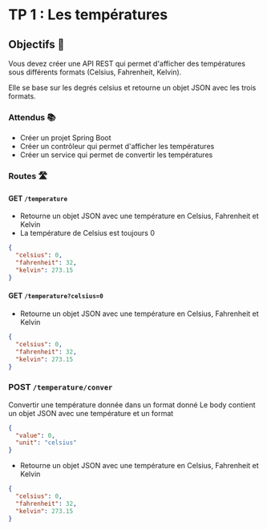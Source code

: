 # TP 1 : Les températures

## Objectifs 🎯

Vous devez créer une API REST qui permet d'afficher des températures sous différents formats (Celsius, Fahrenheit,
Kelvin).

Elle se base sur les degrés celsius et retourne un objet JSON avec les trois formats.

### Attendus 📚

- Créer un projet Spring Boot
- Créer un contrôleur qui permet d'afficher les températures
- Créer un service qui permet de convertir les températures

### Routes 🛣️

#### GET `/temperature`

- Retourne un objet JSON avec une température en Celsius, Fahrenheit et Kelvin
- La température de Celsius est toujours 0

```json
{
  "celsius": 0,
  "fahrenheit": 32,
  "kelvin": 273.15
}
```

#### GET `/temperature?celsius=0`

- Retourne un objet JSON avec une température en Celsius, Fahrenheit et Kelvin

```json
{
  "celsius": 0,
  "fahrenheit": 32,
  "kelvin": 273.15
}
```

### POST `/temperature/conver`

Convertir une température donnée dans un format donné
Le body contient un objet JSON avec une température et un format

```json
{
  "value": 0,
  "unit": "celsius"
}
```

- Retourne un objet JSON avec une température en Celsius, Fahrenheit et Kelvin

```json
{
  "celsius": 0,
  "fahrenheit": 32,
  "kelvin": 273.15
}
```
